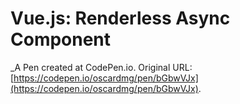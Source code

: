 # Vue.js: Renderless Async Component
 _A Pen created at CodePen.io. Original URL: [https://codepen.io/oscardmg/pen/bGbwVJx](https://codepen.io/oscardmg/pen/bGbwVJx).

 